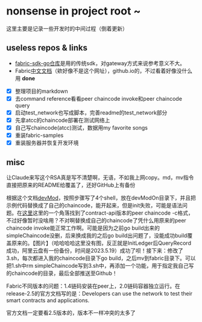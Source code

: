 # nonsense in project root ~
这里主要是记录一些开发时的中间过程（倒着更新）

## useless repos & links
* [fabric-sdk-go仓库](https://github.com/hyperledger/fabric-sdk-go)是用的传统sdk，对gateway方式来说参考意义不大。
* Fabric[中文文档](https://hyperledger.github.io/)（欸好像不是这个网址），github.io的，不过看着好像没什么用
__done__
* [x] 整理项目的markdown
* [x] 去command reference看看peer chaincode invoke和peer chaincode query
* [x] 启动test_network也写成脚本，完善readme的test_network部分
* [x] 先拿atcc的chaincode部署在测试网络上
* [x] 自己写chaincode(atcc)测试，数据用my favorite songs
* [x] 重装fabric-samples
* [x] 重装服务器并恢复开发环境

## misc
让Claude来写这个RSA真是写不清楚啊，无语，不如我上网copy。md，mv指令直接把原来的README给覆盖了，还好GitHub上有备份

根据这个文档[devMod](https://hyperledger-fabric.readthedocs.io/en/release-2.5/peer-chaincode-devmode.html)，按照步骤写了4个shell，放在devModOn目录下，并且把示例代码替换成了自己的chaincode，能开起来，但是init失败，可能是语法问题。在[这里](https://hyperledger-fabric.readthedocs.io/en/release-2.5/commands/peerchaincode.html)这里的一个角落找到了contract-api版本的peer chaincode -c格式，不过好像暂时没啥用？不对啊替换成自己的chaincode了凭什么用原来的peer chaincode invoke能正常工作啊。可能是因为之前go build出来的simpleChaincode没删，后来换成我的之后go build出问题了，没能成功build覆盖原来的。【图片】（哈哈哈哈这里没有图，反正就是InitLedger后QueryRecord成功，阿里云盘有一份备份，时间是2023.5.19）成功了呗！接下来：修改了3.sh，每次都进入我的chaincode目录下go build，之后mv到fabric目录下。可以把1.sh中rm simpleChaincode写到3.sh中，再添加一个功能，用于指定我自己写的chaincode的目录，最后全部推送至Github！

Fabric不同版本的问题：1.4链码安装在peer上，2.0链码容器独立运行。在release-2.5的官方文档写的是：Developers can use the network to test their smart contracts and applications.

官方文档一定要看2.5版本的，版本不一样冲突的太多了